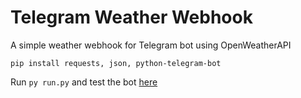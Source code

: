 # Telegram Weather Webhook
A simple weather webhook for Telegram bot using OpenWeatherAPI

```pip install requests, json, python-telegram-bot```

Run ```py run.py``` and test the bot [here](https://t.me/grbgebot)
